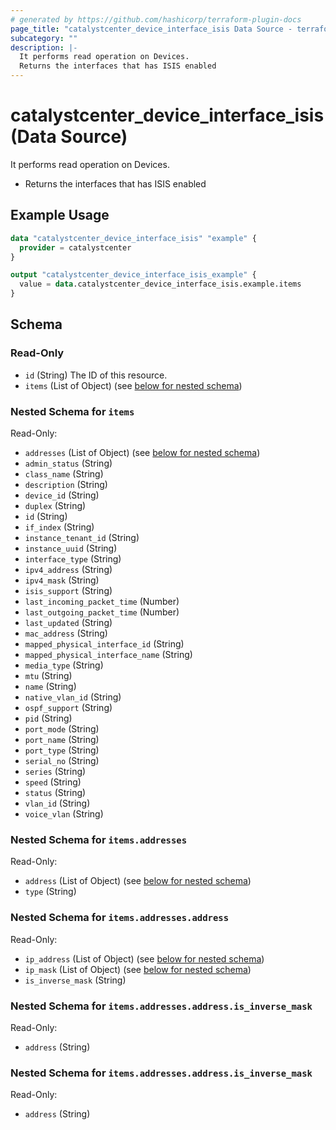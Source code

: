 ```yaml
---
# generated by https://github.com/hashicorp/terraform-plugin-docs
page_title: "catalystcenter_device_interface_isis Data Source - terraform-provider-catalystcenter"
subcategory: ""
description: |-
  It performs read operation on Devices.
  Returns the interfaces that has ISIS enabled
---
```


# catalystcenter_device_interface_isis (Data Source)

It performs read operation on Devices.

- Returns the interfaces that has ISIS enabled

## Example Usage

```terraform
data "catalystcenter_device_interface_isis" "example" {
  provider = catalystcenter
}

output "catalystcenter_device_interface_isis_example" {
  value = data.catalystcenter_device_interface_isis.example.items
}
```

<!-- schema generated by tfplugindocs -->
## Schema

### Read-Only

- `id` (String) The ID of this resource.
- `items` (List of Object) (see [below for nested schema](#nestedatt--items))

<a id="nestedatt--items"></a>
### Nested Schema for `items`

Read-Only:

- `addresses` (List of Object) (see [below for nested schema](#nestedobjatt--items--addresses))
- `admin_status` (String)
- `class_name` (String)
- `description` (String)
- `device_id` (String)
- `duplex` (String)
- `id` (String)
- `if_index` (String)
- `instance_tenant_id` (String)
- `instance_uuid` (String)
- `interface_type` (String)
- `ipv4_address` (String)
- `ipv4_mask` (String)
- `isis_support` (String)
- `last_incoming_packet_time` (Number)
- `last_outgoing_packet_time` (Number)
- `last_updated` (String)
- `mac_address` (String)
- `mapped_physical_interface_id` (String)
- `mapped_physical_interface_name` (String)
- `media_type` (String)
- `mtu` (String)
- `name` (String)
- `native_vlan_id` (String)
- `ospf_support` (String)
- `pid` (String)
- `port_mode` (String)
- `port_name` (String)
- `port_type` (String)
- `serial_no` (String)
- `series` (String)
- `speed` (String)
- `status` (String)
- `vlan_id` (String)
- `voice_vlan` (String)

<a id="nestedobjatt--items--addresses"></a>
### Nested Schema for `items.addresses`

Read-Only:

- `address` (List of Object) (see [below for nested schema](#nestedobjatt--items--addresses--address))
- `type` (String)

<a id="nestedobjatt--items--addresses--address"></a>
### Nested Schema for `items.addresses.address`

Read-Only:

- `ip_address` (List of Object) (see [below for nested schema](#nestedobjatt--items--addresses--address--ip_address))
- `ip_mask` (List of Object) (see [below for nested schema](#nestedobjatt--items--addresses--address--ip_mask))
- `is_inverse_mask` (String)

<a id="nestedobjatt--items--addresses--address--ip_address"></a>
### Nested Schema for `items.addresses.address.is_inverse_mask`

Read-Only:

- `address` (String)


<a id="nestedobjatt--items--addresses--address--ip_mask"></a>
### Nested Schema for `items.addresses.address.is_inverse_mask`

Read-Only:

- `address` (String)

